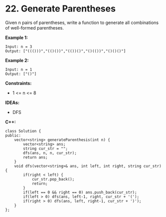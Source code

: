 # 22. Generate Parentheses
Given n pairs of parentheses, write a function to generate all combinations of well-formed parentheses.

**Example 1:**
```
Input: n = 3
Output: ["((()))","(()())","(())()","()(())","()()()"]
```

**Example 2:**
```
Input: n = 1
Output: ["()"]
```

**Constraints:**
* 1 <= n <= 8

**IDEAs:**
* DFS

**C++:**
```cpp=
class Solution {
public:
    vector<string> generateParenthesis(int n) {
        vector<string> ans;
        string cur_str = "";
        dfs(ans, n, n, cur_str);
        return ans;
    }
    void dfs(vector<string>& ans, int left, int right, string cur_str){
        if(right < left) {
            cur_str.pop_back();
            return;
        }
        if(left == 0 && right == 0) ans.push_back(cur_str);
        if(left > 0) dfs(ans, left-1, right, cur_str + '(');
        if(right > 0) dfs(ans, left, right-1, cur_str + ')');
    }
};
```
